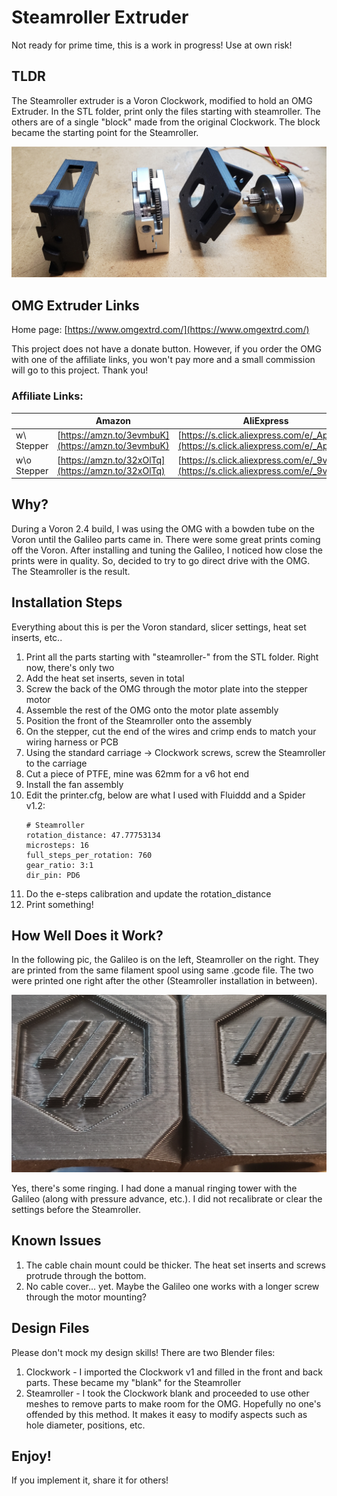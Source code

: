 # Steamroller Extruder
Not ready for prime time, this is a work in progress! Use at own risk!

## TLDR
The Steamroller extruder is a Voron Clockwork, modified to hold an OMG Extruder. In the STL folder, print only the files starting with steamroller. The others are of a single "block" made from the original Clockwork. The block became the starting point for the Steamroller.

![OMG Extruder and Steamroller Parts](/images/20220129_080903.jpg "Steamroller Extruder Parts")

## OMG Extruder Links
Home page: [https://www.omgextrd.com/](https://www.omgextrd.com/)

This project does not have a donate button. However, if you order the OMG with one of the affiliate links, you won't pay more and a small commission will go to this project. Thank you!

### Affiliate Links:
| |Amazon|AliExpress|
|-|------|----------|
|w\ Stepper|[https://amzn.to/3evmbuK](https://amzn.to/3evmbuK)|[https://s.click.aliexpress.com/e/_ApIpiY](https://s.click.aliexpress.com/e/_ApIpiY)|
|w\o Stepper|[https://amzn.to/32xOlTq](https://amzn.to/32xOlTq)|[https://s.click.aliexpress.com/e/_9vAmFe](https://s.click.aliexpress.com/e/_9vAmFe)|

## Why?
During a Voron 2.4 build, I was using the OMG with a bowden tube on the Voron until the Galileo parts came in. There were some great prints coming off the Voron. After installing and tuning the Galileo, I noticed how close the prints were in quality. So, decided to try to go direct drive with the OMG. The Steamroller is the result.

## Installation Steps
Everything about this is per the Voron standard, slicer settings, heat set inserts, etc..

1. Print all the parts starting with "steamroller-" from the STL folder. Right now, there's only two
1. Add the heat set inserts, seven in total
1. Screw the back of the OMG through the motor plate into the stepper motor
1. Assemble the rest of the OMG onto the motor plate assembly
1. Position the front of the Steamroller onto the assembly
1. On the stepper, cut the end of the wires and crimp ends to match your wiring harness or PCB
1. Using the standard carriage -> Clockwork screws, screw the Steamroller to the carriage
1. Cut a piece of PTFE, mine was 62mm for a v6 hot end
1. Install the fan assembly
1. Edit the printer.cfg, below are what I used with Fluiddd and a Spider v1.2:
      ```
      # Steamroller
     rotation_distance: 47.77753134
     microsteps: 16
     full_steps_per_rotation: 760
     gear_ratio: 3:1
     dir_pin: PD6
     ```
1. Do the e-steps calibration and update the rotation_distance
1. Print something!

## How Well Does it Work?
In the following pic, the Galileo is on the left, Steamroller on the right. They are printed from the same filament spool using same .gcode file. The two were printed one right after the other (Steamroller installation in between).

![Galileo/Steamroller Calibration Cubes](/images/20220201_082046.jpg "Galileo/Steamroller Calibration Cubes")

Yes, there's some ringing. I had done a manual ringing tower with the Galileo (along with pressure advance, etc.). I did not recalibrate or clear the settings before the Steamroller.

## Known Issues
1. The cable chain mount could be thicker. The heat set inserts and screws protrude through the bottom.
1. No cable cover... yet. Maybe the Galileo one works with a longer screw through the motor mounting?

## Design Files
Please don't mock my design skills! There are two Blender files:
1. Clockwork - I imported the Clockwork v1 and filled in the front and back parts. These became my "blank" for the Steamroller
2. Steamroller - I took the Clockwork blank and proceeded to use other meshes to remove parts to make room for the OMG. Hopefully no one's offended by this method. It makes it easy to modify aspects such as hole diameter, positions, etc.

## Enjoy!
If you implement it, share it for others!
